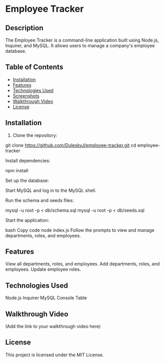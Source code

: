 # Employee Tracker

## Description

The Employee Tracker is a command-line application built using Node.js, Inquirer, and MySQL. It allows users to manage a company's employee database.

## Table of Contents

- [Installation](#installation)
- [Features](#features)
- [Technologies Used](#technologies-used)
- [Screenshots](#screenshots)
- [Walkthrough Video](#walkthrough-video)
- [License](#license)

## Installation

1. Clone the repository:

git clone https://github.com/DuleskyJ/employee-tracker.git
cd employee-tracker

Install dependencies:

npm install

Set up the database:

Start MySQL and log in to the MySQL shell.

Run the schema and seeds files:

mysql -u root -p < db/schema.sql
mysql -u root -p < db/seeds.sql

Start the application:

bash
Copy code
node index.js
Follow the prompts to view and manage departments, roles, and employees.

## Features
View all departments, roles, and employees.
Add departments, roles, and employees.
Update employee roles.

## Technologies Used
Node.js
Inquirer
MySQL
Console Table

## Walkthrough Video
(Add the link to your walkthrough video here)

## License
This project is licensed under the MIT License.
